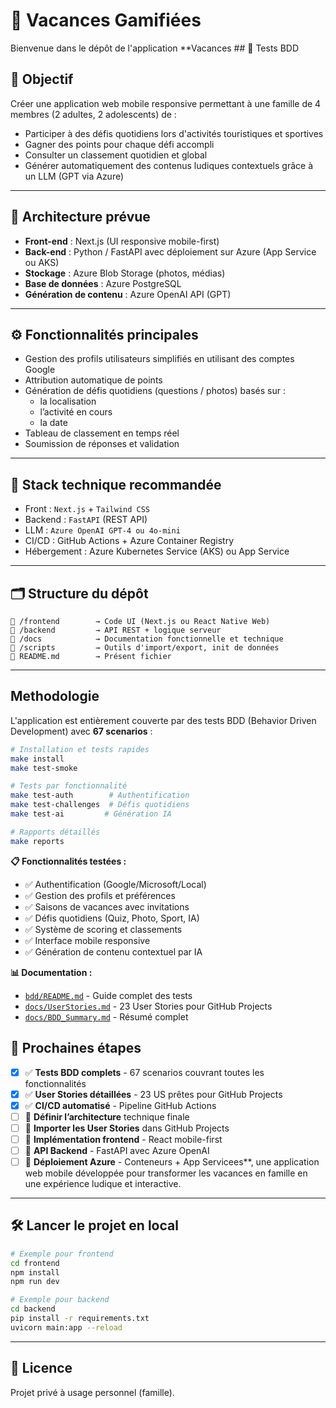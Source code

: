 # 📱 Vacances Gamifiées

Bienvenue dans le dépôt de l'application **Vacances ## 🧪 Tests BDD

## 🎯 Objectif

Créer une application web mobile responsive permettant à une famille de 4 membres (2 adultes, 2 adolescents) de :
- Participer à des défis quotidiens lors d'activités touristiques et sportives
- Gagner des points pour chaque défi accompli
- Consulter un classement quotidien et global
- Générer automatiquement des contenus ludiques contextuels grâce à un LLM (GPT via Azure)

---

## 🧱 Architecture prévue

- **Front-end** : Next.js (UI responsive mobile-first)
- **Back-end** : Python / FastAPI avec déploiement sur Azure (App Service ou AKS)
- **Stockage** : Azure Blob Storage (photos, médias)
- **Base de données** : Azure PostgreSQL
- **Génération de contenu** : Azure OpenAI API (GPT)

---

## ⚙️ Fonctionnalités principales

- Gestion des profils utilisateurs simplifiés en utilisant des comptes Google 
- Attribution automatique de points
- Génération de défis quotidiens (questions / photos) basés sur :
  - la localisation
  - l’activité en cours
  - la date
- Tableau de classement en temps réel
- Soumission de réponses et validation

---

## 🚀 Stack technique recommandée

- Front : `Next.js` + `Tailwind CSS`
- Backend : `FastAPI` (REST API)
- LLM : `Azure OpenAI GPT-4 ou 4o-mini`
- CI/CD : GitHub Actions + Azure Container Registry
- Hébergement : Azure Kubernetes Service (AKS) ou App Service

---

## 🗂️ Structure du dépôt

```
📁 /frontend        → Code UI (Next.js ou React Native Web)
📁 /backend         → API REST + logique serveur
📁 /docs            → Documentation fonctionnelle et technique
📁 /scripts         → Outils d'import/export, init de données
📝 README.md        → Présent fichier
```

---

## Methodologie

L'application est entièrement couverte par des tests BDD (Behavior Driven Development) avec **67 scenarios** :

```bash
# Installation et tests rapides
make install
make test-smoke

# Tests par fonctionnalité
make test-auth        # Authentification
make test-challenges  # Défis quotidiens
make test-ai         # Génération IA

# Rapports détaillés
make reports
```

**📋 Fonctionnalités testées :**
- ✅ Authentification (Google/Microsoft/Local)
- ✅ Gestion des profils et préférences
- ✅ Saisons de vacances avec invitations
- ✅ Défis quotidiens (Quiz, Photo, Sport, IA)
- ✅ Système de scoring et classements
- ✅ Interface mobile responsive
- ✅ Génération de contenu contextuel par IA

**📊 Documentation :**
- [`bdd/README.md`](bdd/README.md) - Guide complet des tests
- [`docs/UserStories.md`](docs/UserStories.md) - 23 User Stories pour GitHub Projects
- [`docs/BDD_Summary.md`](docs/BDD_Summary.md) - Résumé complet

## 🚀 Prochaines étapes

- [x] ✅ **Tests BDD complets** - 67 scenarios couvrant toutes les fonctionnalités
- [x] ✅ **User Stories détaillées** - 23 US prêtes pour GitHub Projects
- [x] ✅ **CI/CD automatisé** - Pipeline GitHub Actions
- [ ] 🔧 **Définir l’architecture**  technique finale
- [ ] 🔧 **Importer les User Stories**  dans GitHub Projects
- [ ] 🔧 **Implémentation frontend** - React mobile-first
- [ ] 🔧 **API Backend** - FastAPI avec Azure OpenAI
- [ ] 🔧 **Déploiement Azure** - Conteneurs + App Servicees**, une application web mobile développée pour transformer les vacances en famille en une expérience ludique et interactive.

---

## 🛠️ Lancer le projet en local

```bash
# Exemple pour frontend
cd frontend
npm install
npm run dev

# Exemple pour backend
cd backend
pip install -r requirements.txt
uvicorn main:app --reload
```

---

## 📄 Licence

Projet privé à usage personnel (famille).
